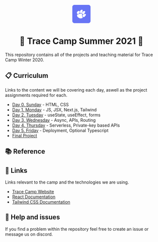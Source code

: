 <p align="center">
  <a href="https://tracecamp.com">
    <img alt="Tracecamp" src="./logo.svg" width="60" />
  </a>
</p>
<h1 align="center">
 🌴 Trace Camp Summer 2021 🥥
</h1>

This repository contains all of the projects and teaching material for Trace Camp Winter 2020.

## 📋 Curriculum

Links to the content we will be covering each day, aswell as the project assignments required for each.

- [Day 0. Sunday](./curriculum/day-0) - HTML, CSS
- [Day 1. Monday](./curriculum/day-1) - JS, JSX, Next.js, Tailwind
- [Day 2. Tuesday](./curriculum/day-2) - useState, useEffect, forms
- [Day 3. Wednesday](./curriculum/day-3) - Async, APIs, Routing
- [Day 4. Thursday](./curriculum/day-4) - Serverless, Private-key based APIs
- [Day 5. Friday](./curriculum/day-5) - Deployment, Optional Typescript
- [Final Project](./curriculum/final-project)

## 📚 Reference


## 🔗 Links

Links relevant to the camp and the technologies we are using.

- [Trace Camp Website](https://tracecamp.com/)
- [React Documentation](https://reactjs.org/docs/introducing-jsx.html)
- [Tailwind CSS Documentation](https://tailwindcss.com/docs)

## 🧯 Help and issues

If you find a problem within the repository feel free to create an issue or message us on discord.
